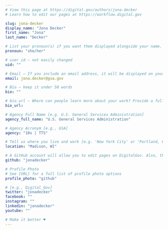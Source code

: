 ```yaml
---
# View this page at https://digital.gov/authors/jona-decker
# Learn how to edit our pages at https://workflow.digital.gov

slug: jona-decker
display_name: "Jona Decker"
first_name: "Jona"
last_name: "Decker"

# List your pronoun(s) if you want them displayed alongside your name. If blank, we'll use just your name. Learn more http://mypronouns.org
pronoun: "she/her"

# user id — not easily changed
uid: ""

# Email — If you include an email address, it will be displayed on your profile page
email: jona.decker@gsa.gov

# Bio — keep it under 50 words
bio: ""

# bio_url — Where can people learn more about your work? Provide a full URL [e.g. 'https://www.example.gov/']
bio_url: 

# Agency Full Name [e.g. U.S. General Services Administration]
agency_full_name: "U.S. General Services Administration"

# Agency Acronym [e.g., GSA]
agency: "10x | TTS"

# Tell us where you live and work [e.g. 'New York City' or 'Portland, OR']
location: "Madison, WI"

# A GitHub account will allow you to edit pages on DigitalGov. Also, the image used in your GitHub account can be used to populate your digital.gov profile photo. Learn more about getting a Github account at [URL]
github: "jonadecker"

# Profile Photo
# See [URL] for a full list of profile photo options
profile_photo: "github"

# [e.g., Digital_Gov]
twitter: "jonadecker"
facebook: ""
instagram: ""
linkedin: "jonadecker"
youtube: ""

# Make it better ♥
---
```

